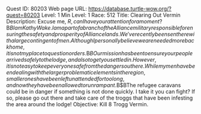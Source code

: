 Quest ID: 80203
Web page URL: https://database.turtle-wow.org/?quest=80203
Level: 1
Min Level: 1
Race: 512
Title: Clearing Out Vermin
Description: Excuse me, $R, can I have your attention for a moment?$B$BI am Kathy Wake. I am a part of a branch of the Alliance military responsible for ensuring the safety and prosperity of Alliance lands. We've recently been sent here with a large contingent of men. Although I personally believe we are needed more back home, it is not my place to question orders.$B$BOur mission has been to ensure your people arrived safely to the lodge, and also to get you settled in. However, it is not easy to keep everyone safe from the dangers out here. While my men have been dealing with the larger problematic elements in the region, smaller ones have been left unattended for too long, and now they have been allowed to run rampant.$B$BThe refugee caravans could be in danger if something is not done quickly. I take it you can fight? If so, please go out there and take care of the troggs that have been infesting the area around the lodge!
Objective: Kill 8 Trogg Vermin.
